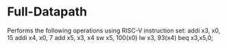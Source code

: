# Full-Datapath
Performs the following operations using RISC-V instruction set:
addi x3, x0, 15
addi x4, x0, 7
add  x5, x3, x4
sw   x5, 100(x0)
lw   x3, 93(x4)
beq  x3,x5,0;
